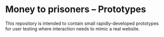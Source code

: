 Money to prisoners – Prototypes
===============================

This repository is intended to contain small rapidly-developed prototypes for user testing
where interaction needs to mimic a real website.
